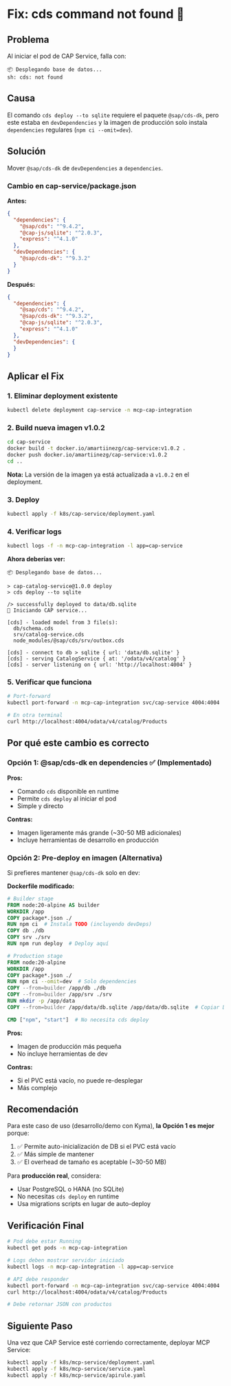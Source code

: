 # Fix: cds command not found 🔧

## Problema

Al iniciar el pod de CAP Service, falla con:
```
📦 Desplegando base de datos...
sh: cds: not found
```

## Causa

El comando `cds deploy --to sqlite` requiere el paquete `@sap/cds-dk`, pero este estaba en `devDependencies` y la imagen de producción solo instala `dependencies` regulares (`npm ci --omit=dev`).

## Solución

Mover `@sap/cds-dk` de `devDependencies` a `dependencies`.

### Cambio en cap-service/package.json

**Antes:**
```json
{
  "dependencies": {
    "@sap/cds": "^9.4.2",
    "@cap-js/sqlite": "^2.0.3",
    "express": "^4.1.0"
  },
  "devDependencies": {
    "@sap/cds-dk": "^9.3.2"
  }
}
```

**Después:**
```json
{
  "dependencies": {
    "@sap/cds": "^9.4.2",
    "@sap/cds-dk": "^9.3.2",
    "@cap-js/sqlite": "^2.0.3",
    "express": "^4.1.0"
  },
  "devDependencies": {
  }
}
```

## Aplicar el Fix

### 1. Eliminar deployment existente

```bash
kubectl delete deployment cap-service -n mcp-cap-integration
```

### 2. Build nueva imagen v1.0.2

```bash
cd cap-service
docker build -t docker.io/amartiinezg/cap-service:v1.0.2 .
docker push docker.io/amartiinezg/cap-service:v1.0.2
cd ..
```

**Nota:** La versión de la imagen ya está actualizada a `v1.0.2` en el deployment.

### 3. Deploy

```bash
kubectl apply -f k8s/cap-service/deployment.yaml
```

### 4. Verificar logs

```bash
kubectl logs -f -n mcp-cap-integration -l app=cap-service
```

**Ahora deberías ver:**
```
📦 Desplegando base de datos...

> cap-catalog-service@1.0.0 deploy
> cds deploy --to sqlite

/> successfully deployed to data/db.sqlite
🚀 Iniciando CAP service...

[cds] - loaded model from 3 file(s):
  db/schema.cds
  srv/catalog-service.cds
  node_modules/@sap/cds/srv/outbox.cds

[cds] - connect to db > sqlite { url: 'data/db.sqlite' }
[cds] - serving CatalogService { at: '/odata/v4/catalog' }
[cds] - server listening on { url: 'http://localhost:4004' }
```

### 5. Verificar que funciona

```bash
# Port-forward
kubectl port-forward -n mcp-cap-integration svc/cap-service 4004:4004

# En otra terminal
curl http://localhost:4004/odata/v4/catalog/Products
```

## Por qué este cambio es correcto

### Opción 1: @sap/cds-dk en dependencies ✅ (Implementado)

**Pros:**
- Comando `cds` disponible en runtime
- Permite `cds deploy` al iniciar el pod
- Simple y directo

**Contras:**
- Imagen ligeramente más grande (~30-50 MB adicionales)
- Incluye herramientas de desarrollo en producción

### Opción 2: Pre-deploy en imagen (Alternativa)

Si prefieres mantener `@sap/cds-dk` solo en dev:

**Dockerfile modificado:**
```dockerfile
# Builder stage
FROM node:20-alpine AS builder
WORKDIR /app
COPY package*.json ./
RUN npm ci  # Instala TODO (incluyendo devDeps)
COPY db ./db
COPY srv ./srv
RUN npm run deploy  # Deploy aquí

# Production stage
FROM node:20-alpine
WORKDIR /app
COPY package*.json ./
RUN npm ci --omit=dev  # Solo dependencies
COPY --from=builder /app/db ./db
COPY --from=builder /app/srv ./srv
RUN mkdir -p /app/data
COPY --from=builder /app/data/db.sqlite /app/data/db.sqlite  # Copiar DB pre-desplegada

CMD ["npm", "start"]  # No necesita cds deploy
```

**Pros:**
- Imagen de producción más pequeña
- No incluye herramientas de dev

**Contras:**
- Si el PVC está vacío, no puede re-desplegar
- Más complejo

## Recomendación

Para este caso de uso (desarrollo/demo con Kyma), **la Opción 1 es mejor** porque:
1. ✅ Permite auto-inicialización de DB si el PVC está vacío
2. ✅ Más simple de mantener
3. ✅ El overhead de tamaño es aceptable (~30-50 MB)

Para **producción real**, considera:
- Usar PostgreSQL o HANA (no SQLite)
- No necesitas `cds deploy` en runtime
- Usa migrations scripts en lugar de auto-deploy

## Verificación Final

```bash
# Pod debe estar Running
kubectl get pods -n mcp-cap-integration

# Logs deben mostrar servidor iniciado
kubectl logs -n mcp-cap-integration -l app=cap-service

# API debe responder
kubectl port-forward -n mcp-cap-integration svc/cap-service 4004:4004
curl http://localhost:4004/odata/v4/catalog/Products

# Debe retornar JSON con productos
```

## Siguiente Paso

Una vez que CAP Service esté corriendo correctamente, deployar MCP Service:

```bash
kubectl apply -f k8s/mcp-service/deployment.yaml
kubectl apply -f k8s/mcp-service/service.yaml
kubectl apply -f k8s/mcp-service/apirule.yaml
```
